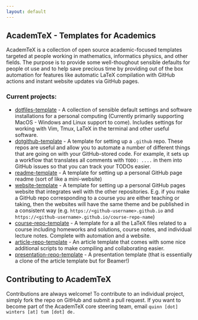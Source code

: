 ```yaml
---
layout: default
---
```


## AcademTeX - Templates for Academics 

AcademTeX is a collection of open source academic-focused templates targeted at people working in mathematics, informatics
physics, and other fields. The purpose is to provide some well-thoughout sensible defaults for people ot use and to help
save precious time by providing out of the box automation for features like automatic LaTeX compilation with GitHub actions
and instant website updates via GitHub pages. 

### Current projects:

* [dotfiles-template](https://github.com/AcademTeX/dotfiles-template) - A collection of sensible default settings and software installations for a personal computing (Currently primarily supporting MacOS - Windows and Linux support to come). Includes settings for working with Vim, Tmux, LaTeX in the terminal and other useful software.
* [dotgithub-template](https://github.com/AcademTeX/dotgithub-template) - A template for setting up a `.github` repo. These repos are useful and allow you to automate a number of different things that are going on with your GitHub-stored code. For example, it sets up a workflow that translates all comments with `TODO: ....` in them into GitHub issues so that you can track your TODOs easier.
* [readme-template](https://github.com/AcademTeX/readme-template) - A template for setting up a personal GitHub page readme (sort of like a mini-website)
* [website-template](https://github.com/AcademTeX/website-template) - A template for setting up a personal GitHub pages website that integrates well with the other repositories. E.g. if you make a GitHub repo corresponding to a course you are either teaching or taking, then the websites will have the same theme and be published in a consistent way (e.g. `https://<github-username>.github.io` and `https://<github-username>.github.io/course-repo-name`) 
* [course-repo-template](https://github.com/AcademTeX/course-repo-template) - A template for a all the LaTeX files related to a course including homeworks and solutions, course notes, and individual lecture notes. Complete with automation and a website. 
* [article-repo-template](https://github.com/AcademTeX/article-repo-template) - An article template that comes with some nice additional scripts to make compiling and collaborating easier.
* [presentation-repo-template](https://github.com/AcademTeX/article-repo-template) - A presentation template (that is essentially a clone of the article template but for Beamer!)

## Contributing to AcademTeX

Contributions are always welcome! To contribute to an individual project, simply fork the repo on GitHub and submit a 
pull request. If you want to become part of the AcademTeX core steering team, email `quinn [dot] winters [at] tum [dot] de.`
